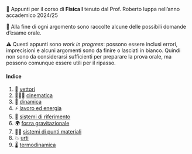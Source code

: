 📘 Appunti per il corso di __Fisica I__ tenuto dal Prof. Roberto Iuppa nell’anno accademico 2024/25

🧠 Alla fine di ogni argomento sono raccolte alcune delle possibili domande d’esame orale.

⚠️ Questi appunti sono _work in progress_: possono essere inclusi errori, imprecisioni e alcuni argomenti sono da finire o lasciati in bianco. Quindi non sono da considerarsi sufficienti per preparare la prova orale, ma possono comunque essere utili per il ripasso.

#### Indice
1. 🏹 [vettori](./content/vettori.md) 
2. 🏃🏼‍♀️ [cinematica](./content/cinematica.md) 
3. 💪 [dinamica](./content/dinamica.md) 
4. ⚡️ [lavoro ed energia](./content/lavoro-ed-energia.md) 
8. 📐 [sistemi di riferimento](./content/sistemi-di-riferimento.md)
5. 🌍 [forza gravitazionale](./content/forza-gravitazionale.md) 
7. 👯‍♀️ [sistemi di punti materiali](./content/sistemi-punti-materiali.md) 
6. 💥 [urti](./content/urti.md) 
9. 🌡️ [termodinamica](./content/termodinamica.md) 
